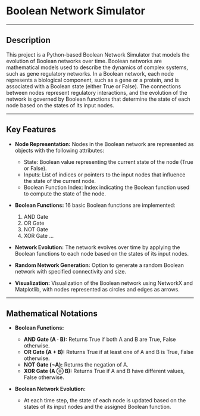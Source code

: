 # Boolean Network Simulator

---

## Description

This project is a Python-based Boolean Network Simulator that models the evolution of Boolean networks over time. Boolean networks are mathematical models used to describe the dynamics of complex systems, such as gene regulatory networks. In a Boolean network, each node represents a biological component, such as a gene or a protein, and is associated with a Boolean state (either True or False). The connections between nodes represent regulatory interactions, and the evolution of the network is governed by Boolean functions that determine the state of each node based on the states of its input nodes.

---

## Key Features

- **Node Representation:** Nodes in the Boolean network are represented as objects with the following attributes:

  - State: Boolean value representing the current state of the node (True or False).
  - Inputs: List of indices or pointers to the input nodes that influence the state of the current node.
  - Boolean Function Index: Index indicating the Boolean function used to compute the state of the node.

- **Boolean Functions:** 16 basic Boolean functions are implemented:

  1. AND Gate
  2. OR Gate
  3. NOT Gate
  4. XOR Gate
     ...

- **Network Evolution:** The network evolves over time by applying the Boolean functions to each node based on the states of its input nodes.

- **Random Network Generation:** Option to generate a random Boolean network with specified connectivity and size.

- **Visualization:** Visualization of the Boolean network using NetworkX and Matplotlib, with nodes represented as circles and edges as arrows.

---

## Mathematical Notations

- **Boolean Functions:**

  - **AND Gate (A · B):** Returns True if both A and B are True, False otherwise.
  - **OR Gate (A + B):** Returns True if at least one of A and B is True, False otherwise.
  - **NOT Gate (¬A):** Returns the negation of A.
  - **XOR Gate (A ⊕ B):** Returns True if A and B have different values, False otherwise.

- **Boolean Network Evolution:**
  - At each time step, the state of each node is updated based on the states of its input nodes and the assigned Boolean function.
